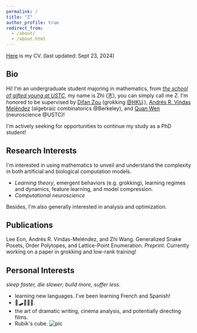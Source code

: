 ```yaml
---
permalink: /
title: "Z"
author_profile: true
redirect_from: 
  - /about/
  - /about.html
---
```


[Here](http://Zhi0467.github.io/files/CV.pdf) is my CV. (last updated: Sept 23, 2024)

Bio
------
Hi! I'm an undergraduate student majoring in mathematics, from [*the school of gifted young at USTC*](http://en.scgy.ustc.edu.cn), my name is Zhi (志), you can simply call me Z. I'm honored to be supervised by [Difan Zou](https://difanzou.github.io) (grokking [@HKU](http://Zhi0467.github.io/files/hku_cer.pdf).), [Andrés R. Vindas Meléndez](https://math.hmc.edu/arvm/) (algebraic combinatorics @Berkeley), and [Quan Wen](http://www.wenlab.org) (neuroscience @USTC)!

I'm actively seeking for opportunities to continue my study as a PhD student!

Research Interests
------
I'm interested in using mathematics to unveil and understand the complexity in both artificial and biological computation models.
- *Learning theory*, emergent behaviors (e.g. grokking), learning regimes and dynamics, feature learning, and model compression.
- *Computational neuroscience*

Besides, I'm also generally interested in analysis and optimization.

Publications
------
Lee Eon, Andrés R. Vindas-Meléndez, and Zhi Wang. Generalized Snake Posets, Order Polytopes, and Lattice-Point Enumeration. *Preprint*.
Currently working on a paper in grokking and low-rank training!

Personal Interests
------
*sleep faster, die slower; build more, suffer less.*
- learning new languages. I've been learning French and Spanish! 
- 🏀🛹🏄🏼🥊.
- the art of dramatic writing, cinema analysis, and potentially directing films.
- Rubik's cube.
![pic](http://Zhi0467.github.io/files/cubing.jpg)
